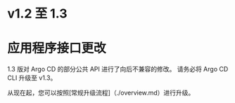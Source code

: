 <!-- TRANSLATED by md-translate -->
# v1.2 至 1.3

# 应用程序接口更改

1.3 版对 Argo CD 的部分公共 API 进行了向后不兼容的修改。 请务必将 Argo CD CLI 升级至 v1.3。

从现在起，您可以按照[常规升级流程]（./overview.md）进行升级。